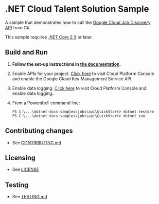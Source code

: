 # .NET Cloud Talent Solution Sample

A sample that demonstrates how to call the
[Google Cloud Job Discovery API](https://cloud.google.com/job-discovery/docs) from C#.

This sample requires [.NET Core 2.0](
    https://www.microsoft.com/net/core) or later.

## Build and Run

1.  **Follow the set-up instructions in [the documentation](https://cloud.google.com/dotnet/docs/setup).**

2.  Enable APIs for your project.
    [Click here](https://pantheon.corp.google.com/flows/enableapi?apiid=jobs.googleapis.com&showconfirmation=true)
    to visit Cloud Platform Console and enable the Google Cloud Key Management Service API.

3.  Enable data logging. 
    [Click here](https://cloud.google.com/job-discovery/docs/before-you-begin)
    to visit Cloud Platform Console and enable data logging..

3.  From a Powershell command line:
    ```
    PS C:\...\dotnet-docs-samples\jobs\api\QuickStart> dotnet restore
    PS C:\...\dotnet-docs-samples\jobs\api\QuickStart> dotnet run
    ```

## Contributing changes

* See [CONTRIBUTING.md](../../../CONTRIBUTING.md)

## Licensing

* See [LICENSE](../../../LICENSE)

## Testing

* See [TESTING.md](../../../TESTING.md)
